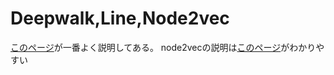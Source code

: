# Deepwalk,Line,Node2vec
[このページ](https://logmi.jp/tech/articles/321794)が一番よく説明してある。
node2vecの説明は[このページ](https://recruit.gmo.jp/engineer/jisedai/blog/node2vec/)がわかりやすい
